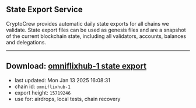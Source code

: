 ## State Export Service
CryptoCrew provides automatic daily state exports for all chains we validate. State export files can be used as genesis files and are a snapshot of the current blockchain state, including all validators, accounts, balances and delegations.

---
**Download: [omniflixhub-1 state export](https://dl-eu2.ccvalidators.com/SERVICE/omniflixhub/omniflixhub-1_export_15719246.json)**
---

- last updated: Mon Jan 13 2025 16:08:31
- chain id: `omniflixhub-1`
- export height: `15719246`
- use for: airdrops, local tests, chain recovery

